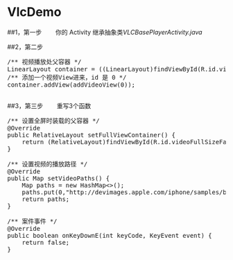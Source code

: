 # VlcDemo

##1，第一步
&emsp;&emsp;你的 Activity 继承抽象类*VLCBasePlayerActivity.java*

##2，第二步
<pre>
/** 视频播放处父容器 */
LinearLayout container = ((LinearLayout)findViewById(R.id.videoFather))
/** 添加一个视频View进来，id 是 0 */
container.addView(addVideoView(0));

</pre>

##3，第三步
&emsp;&emsp;重写3个函数
<pre>
/** 设置全屏时装载的父容器 */
@Override
public RelativeLayout setFullViewContainer() {
    return (RelativeLayout)findViewById(R.id.videoFullSizeFather);
}

/** 设置视频的播放路径 */
@Override
public Map<Integer, String> setVideoPaths() {
    Map<Integer, String> paths = new HashMap<>();
    paths.put(0,"http://devimages.apple.com/iphone/samples/bipbop/bipbopall.m3u8");
    return paths;
}

/** 案件事件 */
@Override
public boolean onKeyDownE(int keyCode, KeyEvent event) {
    return false;
}
</pre>
